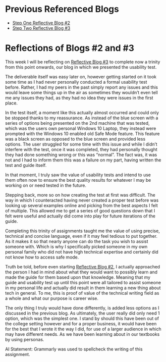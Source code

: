 # Previous Referenced Blogs
- [Step One Reflective Blog #2](https://steven-grevera.github.io/ENC4265/Quick_Start_Guide.html)
- [Step Two Reflective Blog #3](https://steven-grevera.github.io/ENC4265/Safe_Mode_Guide_Usability_Test_Results.html)

# Reflections of Blogs #2 and #3

This week I  will be reflecting on [Reflective Blog #3](https://steven-grevera.github.io/ENC4265/Safe_Mode_Guide_Usability_Test_Results.html) to complete now a trinity from this point onwards, our blog in which we presented the usability test. 

The deliverable itself was easy later on, however getting started on it took some time as I had never personally conducted a formal usability test before. Rather, I had my peers in the past simply report any issues and this would leave some things up in the air as sometimes they wouldn’t even tell me any issues they had, as they had no idea they were issues in the first place. 

In the test itself, a moment like this actually almost occurred and could only be stopped thanks to my reassurance. As instead of the blue screen with a series of options being presented on the 2nd machine that was tested, which was the users own personal Windows 10 Laptop, they instead were prompted with the Windows 10 enabled old Safe Mode feature. This feature was a black screen as opposed to the blue screen and provided less options. The user struggled for some time with this issue and while I didn’t interfere with the test, once it was completed, they had personally thought they had done something wrong or this was “normal”. The fact was, it was not and I had to inform them this was a failure on my part, having written the test and guide itself. 

In that moment, I truly saw the value of usability tests and intend to use them often now to ensure the best quality results for whatever I may be working on or need tested in the future. 

Stepping back, more so on how creating the test at first was difficult. The way in which I counteracted having never created a proper test before was looking up several examples online and picking from the best aspects I felt of multiple. This allowed me to get a series of good questions down that I felt were useful and actually did come into play for future iterations of the guide. 

Completing this trinity of assignments taught me the value of using precise, technical and concise language, even if it may feel tedious to put together. As it makes it so that nearly anyone can do the task you wish to assist someone with. Which is why I specifically picked someone in my own personal family who did not have high technical expertise and certainly did not know how to access safe mode. 

Truth be told, before even starting [Reflective Blog #2](https://steven-grevera.github.io/ENC4265/Quick_Start_Guide.html), I actually approached the person I had in mind about what they would want to possibly learn and made the guide for them based upon that knowledge. Meaning that my guide and usability test up until this point were all tailored to assist someone in my personal life and actually did result in them learning a new thing about tech in general. To me, this is proof of value of the technical writing field as a whole and what our purpose is career wise. 

The only thing I truly would have done differently, is added less options as I discussed in the previous blog. As ultimately, the user really did only need 1 option, which was the simplest one. I stand by should this have been out of the college setting however and for a proper business, it would have been for the best that I wrote it the way I did, for use of a larger audience in which may have different needs. As we have been learning about in our textbooks by using personas. 

AI Statement: Grammarly was used to spellcheck the writing of this assignment.
